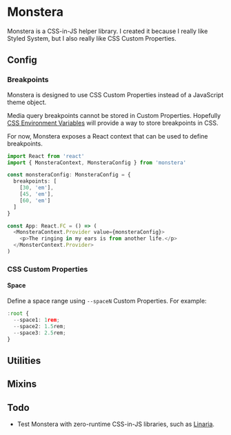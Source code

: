 # Monstera

Monstera is a CSS-in-JS helper library. I created it because I really like
Styled System, but I also really like CSS Custom Properties.

## Config

### Breakpoints

Monstera is designed to use CSS Custom Properties instead of a JavaScript theme
object.

Media query breakpoints cannot be stored in Custom Properties. Hopefully [CSS
Environment Variables](https://developer.mozilla.org/en-US/docs/Web/CSS/env)
will provide a way to store breakpoints in CSS.

For now, Monstera exposes a React context that can be used to define breakpoints.

```ts
import React from 'react'
import { MonsteraContext, MonsteraConfig } from 'monstera'

const monsteraConfig: MonsteraConfig = {
  breakpoints: [
    [30, 'em'],
    [45, 'em'],
    [60, 'em']
  ]
}

const App: React.FC = () => (
  <MonsteraContext.Provider value={monsteraConfig}>
    <p>The ringing in my ears is from another life.</p>
  </MonsterContext.Provider>
)
```

### CSS Custom Properties

#### Space

Define a space range using `--spaceN` Custom Properties. For example:

```ts
:root {
  --space1: 1rem;
  --space2: 1.5rem;
  --space3: 2.5rem;
}
```

## Utilities

## Mixins

## Todo

- Test Monstera with zero-runtime CSS-in-JS libraries, such as
[Linaria](https://linaria.now.sh).
